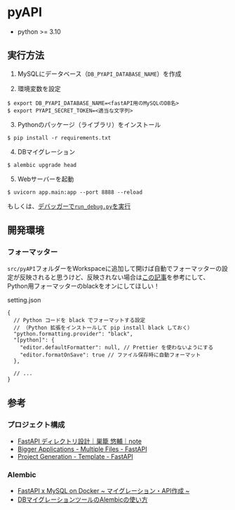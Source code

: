 # pyAPI

- python >= 3.10


## 実行方法
1. MySQLにデータベース（`DB_PYAPI_DATABASE_NAME`）を作成

2. 環境変数を設定
```
$ export DB_PYAPI_DATABASE_NAME=<fastAPI用のMySQLのDB名>
$ export PYAPI_SECRET_TOKEN=<適当な文字列>
```

3. Pythonのパッケージ（ライブラリ）をインストール
```
$ pip install -r requirements.txt
```

4. DBマイグレーション
```
$ alembic upgrade head
```

5. Webサーバーを起動
```
$ uvicorn app.main:app --port 8888 --reload
```
もしくは、[デバッガーで`run_debug.py`を実行](https://fastapi.tiangolo.com/ja/tutorial/debugging/)


## 開発環境

### フォーマッター
`src/pyAPI`フォルダーをWorkspaceに追加して開けば自動でフォーマッターの設定が反映されると思うけど、反映されない場合は[この記事](https://maku.blog/p/4oybku6/)を参考にして、Python用フォーマッターのblackをオンにしてほしい！

setting.json
```
{
  // Python コードを black でフォーマットする設定
  // （Python 拡張をインストールして pip install black しておく）
  "python.formatting.provider": "black",
  "[python]": {
    "editor.defaultFormatter": null, // Prettier を使わないようにする
    "editor.formatOnSave": true // ファイル保存時に自動フォーマット
  },

  // ...
}
```


## 参考

### プロジェクト構成
- [FastAPI ディレクトリ設計｜巣籠 悠輔｜note](https://note.com/yusugomori/n/n9f2c0422dfcd)
- [Bigger Applications - Multiple Files - FastAPI](https://fastapi.tiangolo.com/tutorial/bigger-applications/)
- [Project Generation - Template - FastAPI](https://fastapi.tiangolo.com/project-generation/)

### Alembic
- [FastAPI x MySQL on Docker ~ マイグレーション・API作成 ~](https://zenn.dev/yusugomori/articles/a3d5dc8baf9e386a58e5)
- [DBマイグレーションツールのAlembicの使い方](https://zenn.dev/shimakaze_soft/articles/4c0784d9a87751)
